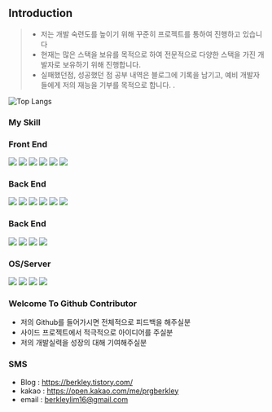 ## Introduction
> - 저는 개발 숙련도를 높이기 위해 꾸준히 프로젝트를 통하여 진행하고 있습니다
> - 현재는 많은 스택을 보유를 목적으로 하여 전문적으로 다양한 스택을 가진 개발자로 보유하기 위해 진행합니다.
> - 실패했던점, 성공했던 점 공부 내역은 블로그에 기록을 남기고, 예비 개발자들에게 저의 재능을 기부를 목적으로 합니다.
.<br/> 

![Top Langs](https://github-readme-stats.vercel.app/api/top-langs/?username=BerkleyLim&layout=compact&hide=HTML,R,PUG,GROOVY)

### My Skill
<div>
  <h3>Front End</h3>
  <img src="https://img.shields.io/badge/react-violet?style=flat&logo=react&logoColor=white" />
  <img src="https://img.shields.io/badge/jquery-orange?style=flat&logo=jquery&logoColor=white" />
  <img src="https://img.shields.io/badge/redux-violet?style=flat&logo=redux&logoColor=white" />
  <img src="https://img.shields.io/badge/html5-white?style=flat&logo=html5&logoColor=black" />
  <img src="https://img.shields.io/badge/css-blue?style=flat&logo=css&logoColor=white" />
  <img src="https://img.shields.io/badge/scss-blue?style=flat&logo=scss&logoColor=white" />
</div>
<div>
  <h3>Back End</h3>
  <img src="https://img.shields.io/badge/java-red?style=flat&logo=java&logoColor=white" />
  <img src="https://img.shields.io/badge/jsp-yello?style=flat&logo=jsp&logoColor=white" />
  <img src="https://img.shields.io/badge/spring-green?style=flat&logo=spring&logoColor=white" />
  <img src="https://img.shields.io/badge/springboot-green?style=flat&logo=springboot&logoColor=white" />
  <img src="https://img.shields.io/badge/mybatis-gray?style=flat&logo=mybatis&logoColor=white" />
  <img src="https://img.shields.io/badge/jpa-pink?style=flat&logo=jpa&logoColor=white" />
</div>
</div>
<div>
  <h3>Back End</h3>
  <img src="https://img.shields.io/badge/mysql-blue?style=flat&logo=mysql&logoColor=white" />
  <img src="https://img.shields.io/badge/mariadb-blee?style=flat&logo=mariadb&logoColor=white" />
  <img src="https://img.shields.io/badge/mssql-blue?style=flat&logo=mssql&logoColor=white" />
  <img src="https://img.shields.io/badge/oracle-red?style=flat&logo=oracle&logoColor=white" />
</div>
</div>
<div>
  <h3>OS/Server</h3>
  <img src="https://img.shields.io/badge/linux-gray?style=flat&logo=linux&logoColor=white" />
  <img src="https://img.shields.io/badge/aws-red?style=flat&logo=aws&logoColor=white" />
  <img src="https://img.shields.io/badge/nginx-green?style=flat&logo=nginx&logoColor=white" />
  <img src="https://img.shields.io/badge/weblogic-red?style=flat&logo=weblogic&logoColor=white" />
</div>

### Welcome To Github Contributor
- 저의 Github를 들어가시면 전체적으로 피드백을 해주실분
- 사이드 프로젝트에서 적극적으로 아이디어를 주실분
- 저의 개발실력을 성장의 대해 기여해주실분


### SMS
- Blog : https://berkley.tistory.com/
- kakao : https://open.kakao.com/me/prgberkley
- email : berkleylim16@gmail.com

